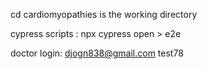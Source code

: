cd cardiomyopathies is the working directory

cypress scripts : npx cypress open > e2e

doctor login:
djogn838@gmail.com
test78
